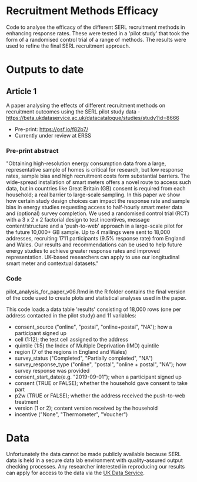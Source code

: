 # Recruitment Methods Efficacy

Code to analyse the efficacy of the different SERL recruitment methods in enhancing response rates. These were tested in a 'pilot study' that took the form of a randomised control trial of a range of methods. The results were used to refine the final SERL recruitment approach.

# Outputs to date

## Article 1

A paper analysing the effects of different recruitment methods on recruitment outcomes using the SERL pilot study data - https://beta.ukdataservice.ac.uk/datacatalogue/studies/study?id=8666

 * Pre-print: https://osf.io/f82b7/
 * Currently under review at ERSS

### Pre-print abstract

"Obtaining high-resolution energy consumption data from a large, representative sample of homes is critical for research, but low response rates, sample bias and high recruitment costs form substantial barriers. The wide-spread installation of smart meters offers a novel route to access such data, but in countries like Great Britain (GB) consent is required from each household; a real barrier to large-scale sampling. In this paper we show how certain study design choices can impact the response rate and sample bias in energy studies requesting access to half-hourly smart meter data and (optional) survey completion. We used a randomised control trial (RCT) with a 3 x 2 x 2 factorial design to test incentives, message content/structure and a 'push-to-web' approach in a large-scale pilot for the future 10,000+ GB sample. Up to 4 mailings were sent to 18,000 addresses, recruiting 1711 participants (9.5% response rate) from England and Wales. Our results and recommendations can be used to help future energy studies to achieve greater response rates and improved representation. UK-based researchers can apply to use our longitudinal smart meter and contextual datasets."

### Code

pilot_analysis_for_paper_v06.Rmd in the R folder contains the final version of the code used to create plots and statistical analyses used in the paper. 

This code loads a data table 'results' consisting of 18,000 rows (one per address contacted in the pilot study) and 11 variables:
- consent_source ("online", "postal", "online+postal", "NA"); how a participant signed up 
- cell (1:12); the test cell assigned to the address
- quintile (1:5) the Index of Multiple Deprivation (IMD) quintile
- region (7 of the regions in England and Wales)
- survey_status ("Completed", "Partially completed", "NA")
- survey_response_type ("online", "postal", "online + postal", "NA"); how survey response was provided
- consent_start_date(e.g. "2019-09-01"); when a participant signed up
- consent (TRUE or FALSE); whether the household gave consent to take part
- p2w (TRUE or FALSE); whether the address received the push-to-web treatment
- version (1 or 2); content version received by the household
- incentive ("None", "Thermometer", "Voucher")

# Data
Unfortunately the data cannot be made publicly available because SERL data is held in a secure data lab environment with quality-assured output checking processes. Any researcher interested in reproducing our results can apply for access to the data via the [UK Data Service](https://beta.ukdataservice.ac.uk/datacatalogue/studies/study?id=8666).
